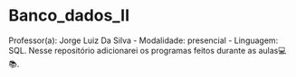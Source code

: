 # Banco_dados_II
Professor(a): Jorge Luiz Da Silva - Modalidade: presencial - Linguagem: SQL. Nesse repositório adicionarei os programas feitos durante as aulas💻📚.
